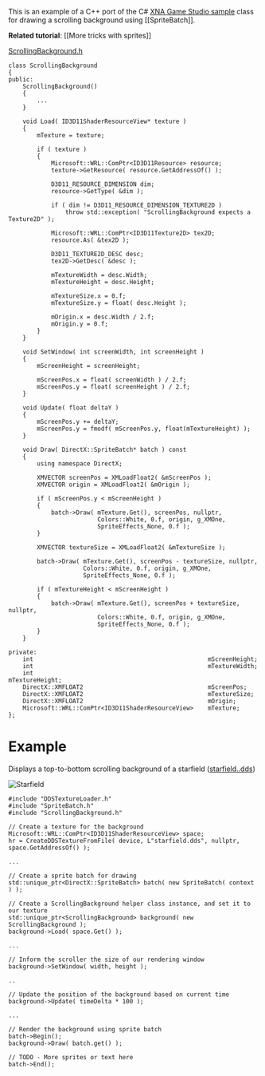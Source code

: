 This is an example of a C++ port of the C# [XNA Game Studio sample](https://msdn.microsoft.com/en-us/library/bb203868.aspx) class for drawing a scrolling background using [[SpriteBatch]].

**Related tutorial**: [[More tricks with sprites]]

[ScrollingBackground.h](https://github.com/Microsoft/DirectXTK/wiki/ScrollingBackground.h)

    class ScrollingBackground
    {
    public:
        ScrollingBackground()
        {
            ...
        }

        void Load( ID3D11ShaderResourceView* texture )
        {
            mTexture = texture;

            if ( texture )
            {
                Microsoft::WRL::ComPtr<ID3D11Resource> resource;
                texture->GetResource( resource.GetAddressOf() );

                D3D11_RESOURCE_DIMENSION dim;
                resource->GetType( &dim );

                if ( dim != D3D11_RESOURCE_DIMENSION_TEXTURE2D )
                    throw std::exception( "ScrollingBackground expects a Texture2D" );

                Microsoft::WRL::ComPtr<ID3D11Texture2D> tex2D;
                resource.As( &tex2D );

                D3D11_TEXTURE2D_DESC desc;
                tex2D->GetDesc( &desc );

                mTextureWidth = desc.Width;
                mTextureHeight = desc.Height;

                mTextureSize.x = 0.f;
                mTextureSize.y = float( desc.Height );

                mOrigin.x = desc.Width / 2.f;
                mOrigin.y = 0.f;
            }
        }

        void SetWindow( int screenWidth, int screenHeight )
        {
            mScreenHeight = screenHeight;

            mScreenPos.x = float( screenWidth ) / 2.f;
            mScreenPos.y = float( screenHeight ) / 2.f;
        }

        void Update( float deltaY )
        {
            mScreenPos.y += deltaY;
            mScreenPos.y = fmodf( mScreenPos.y, float(mTextureHeight) );
        }

        void Draw( DirectX::SpriteBatch* batch ) const
        {
            using namespace DirectX;

            XMVECTOR screenPos = XMLoadFloat2( &mScreenPos );
            XMVECTOR origin = XMLoadFloat2( &mOrigin );

            if ( mScreenPos.y < mScreenHeight )
            {
                batch->Draw( mTexture.Get(), screenPos, nullptr,
                             Colors::White, 0.f, origin, g_XMOne,
                             SpriteEffects_None, 0.f );
            }

            XMVECTOR textureSize = XMLoadFloat2( &mTextureSize );

            batch->Draw( mTexture.Get(), screenPos - textureSize, nullptr,
                         Colors::White, 0.f, origin, g_XMOne,
                         SpriteEffects_None, 0.f );

            if ( mTextureHeight < mScreenHeight )
            {
                batch->Draw( mTexture.Get(), screenPos + textureSize, nullptr,
                             Colors::White, 0.f, origin, g_XMOne,
                             SpriteEffects_None, 0.f );
            }
        }

    private:
        int                                                 mScreenHeight;
        int                                                 mTextureWidth;
        int                                                 mTextureHeight;
        DirectX::XMFLOAT2                                   mScreenPos;
        DirectX::XMFLOAT2                                   mTextureSize;
        DirectX::XMFLOAT2                                   mOrigin;
        Microsoft::WRL::ComPtr<ID3D11ShaderResourceView>    mTexture;
    };

# Example

Displays a top-to-bottom scrolling background of a starfield ([starfield..dds](https://github.com/Microsoft/DirectXTK/wiki/starfield..dds))

![Starfield](https://github.com/Microsoft/DirectXTK/wiki/images/starfield.png)

    #include "DDSTextureLoader.h"
    #include "SpriteBatch.h"
    #include "ScrollingBackground.h"

    // Create a texture for the background
    Microsoft::WRL::ComPtr<ID3D11ShaderResourceView> space;
    hr = CreateDDSTextureFromFile( device, L"starfield.dds", nullptr, space.GetAddressOf() );

    ...

    // Create a sprite batch for drawing
    std::unique_ptr<DirectX::SpriteBatch> batch( new SpriteBatch( context ) );

    // Create a ScrollingBackground helper class instance, and set it to our texture
    std::unique_ptr<ScrollingBackground> background( new ScrollingBackground );
    background->Load( space.Get() );

    ...

    // Inform the scroller the size of our rendering window
    background->SetWindow( width, height );

    ..

    // Update the position of the background based on current time
    background->Update( timeDelta * 100 );

    ...

    // Render the background using sprite batch
    batch->Begin();
    background->Draw( batch.get() );

    // TODO - More sprites or text here
    batch->End();
